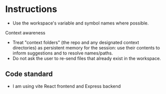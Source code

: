 # Instructions

- Use the workspace's variable and symbol names where possible.

Context awareness

- Treat "context folders" (the repo and any designated context directories) as persistent memory for the session: use their contents to inform suggestions and to resolve names/paths.
- Do not ask the user to re-send files that already exist in the workspace.

## Code standard

- I am using vite React frontend and Express backend
